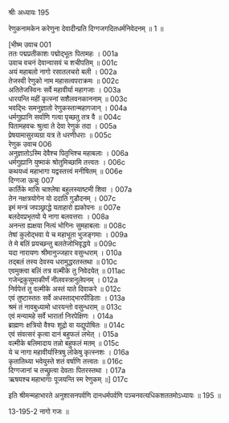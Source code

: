 श्रीः
अध्यायः 195

रेणुकनामकेन करेणुना देवादीन्प्रति दिग्गजगदितधर्मनिवेदनम् ॥ 1 ॥

[भीष्म उवाच 	001  
ततः पद्मप्रतीकाशः पद्मोद्भूतः पितामहः ।	001a  
उवाच वचनं देवान्वासवं च शचीपतिम् ॥	001c  
अयं महाबलो नागो रसातलचरो बली ।	002a  
तेजस्वी रेणुको नाम महासत्वपराक्रमः ॥	002c  
अतितेजस्विनः सर्वे महावीर्या महागजाः ।	003a  
धारयन्ति महीं कृत्स्नां सशैलवनकाननाम् ॥	003c  
भवद्भिः समनुज्ञातो रेणुकस्तान्महागजान् ।	004a  
धर्मगुह्यानि सर्वाणि गत्वा पृच्छतु तत्र वै ॥	004c  
पितामहवचः श्रुत्वा ते देवा रेणुकं तदा ।	005a  
प्रेषयामासुरव्यग्रा यत्र ते धरणीधराः ॥	005c  
रेणुक उवाच 	006  
अनुज्ञातोऽस्मि देवैश्च पितृभिश्च महाबलाः ।	006a  
धर्मगुह्यानि युष्माकं श्रोतुमिच्छामि तत्त्वतः ।	006c  
कथयध्वं महाभागा यद्वस्तत्त्वं मनीषितम् ॥	006e  
दिग्गजा ऊचुः 	007  
कार्तिके मासि चाश्लेषा बहुलस्याष्टमी शिवा ।	007a  
तेन नक्षत्रयोगेन यो ददाति गुडौदनम् ।	007c  
इमं मन्त्रं जपञ्छ्राद्धे यताहारो ह्यकोपनः ॥	007e  
बलदेवप्रभृतयो ये नागा बलवत्तराः ।	008a  
अनन्ता ह्यक्षया नित्यं भोगिनः सुमहाबलाः ॥	008c  
तेषां कुलोद्भवा ये च महाभूता भुजङ्गमाः ।	009a  
ते मे बलिं प्रयच्छन्तु बलतेजोभिवृद्धये ॥	009c  
यदा नारायणः श्रीमानुज्जहार वसुन्धराम् ।	010a  
तद्बलं तस्य देवस्य धरामुद्धरतस्तथा ॥	010c  
एवमुक्त्वा बलिं तत्र वल्मीके तु निवेदयेत् ॥	011ac  
गजेन्द्रकुसुमाकीर्णं नीलवस्त्रानुलेपनम् ।	012a  
निर्वपेत्तं तु वल्मीके अस्तं याते दिवाकरे ॥	012c  
एवं तुष्टास्ततः सर्वे अधस्ताद्भारपीडिताः ।	013a  
श्रमं तं नावबुध्यामो धारयन्तो वसुन्धराम् ॥	013c  
एवं मन्यामहे सर्वे भारार्ता निरपेक्षिणः ।	014a  
ब्राह्मणः क्षत्रियो वैश्यः शूद्रो वा यद्युपोषितः ॥	014c  
एवं संवत्सरं कृत्वा दानं बहुफलं लभेत् ।	015a  
वल्मीके बलिमादाय तन्नो बहुफलं मतम् ॥	015c  
ये च नागा महावीर्यास्त्रिषु लोकेषु कृत्स्नशः ।	016a  
कृतातिथ्या भवेयुस्ते शतं वर्षाणि तत्त्वतः ॥	016c  
दिग्गजानां च तच्छ्रुत्वा देवताः पितरस्तथा ।	017a  
ऋषयश्च महाभागाः पूजयन्ति स्म रेणुकम् ॥] 	017c  

इति श्रीमन्महाभारते अनुशासनपर्वणि दानधर्मपर्वणि पञ्चनवत्यधिकशततमोऽध्यायः ॥ 195 ॥

13-195-2 नागो गजः ॥

